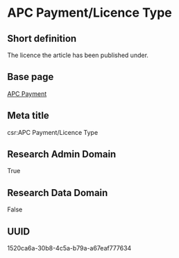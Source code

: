 # APC Payment/Licence Type
## Short definition
The licence the article has been published under.
## Base page
[APC Payment](https://github.com/EuroCRIS/CASRAI-Dictionairies/blob/main/Objects/APC%20Payment.md)
## Meta title
csr:APC Payment/Licence Type
## Research Admin Domain
True
## Research Data Domain
False
## UUID
1520ca6a-30b8-4c5a-b79a-a67eaf777634
